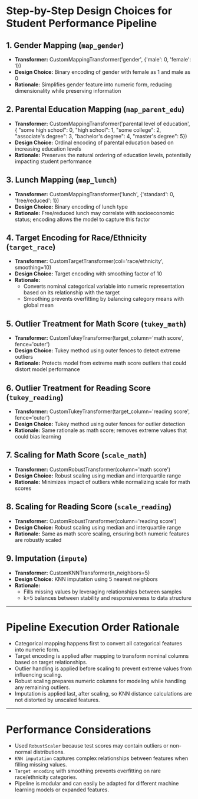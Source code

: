 # Step-by-Step Design Choices for Student Performance Pipeline

## 1. Gender Mapping (`map_gender`)

- **Transformer:** CustomMappingTransformer('gender', {'male': 0, 'female': 1})
- **Design Choice:** Binary encoding of gender with female as 1 and male as 0
- **Rationale:** Simplifies gender feature into numeric form, reducing dimensionality while preserving information

## 2. Parental Education Mapping (`map_parent_edu`)

- **Transformer:** CustomMappingTransformer('parental level of education', {
  "some high school": 0, "high school": 1, "some college": 2, 
  "associate's degree": 3, "bachelor's degree": 4, "master's degree": 5})
- **Design Choice:** Ordinal encoding of parental education based on increasing education levels
- **Rationale:** Preserves the natural ordering of education levels, potentially impacting student performance

## 3. Lunch Mapping (`map_lunch`)

- **Transformer:** CustomMappingTransformer('lunch', {'standard': 0, 'free/reduced': 1})
- **Design Choice:** Binary encoding of lunch type
- **Rationale:** Free/reduced lunch may correlate with socioeconomic status; encoding allows the model to capture this factor

## 4. Target Encoding for Race/Ethnicity (`target_race`)

- **Transformer:** CustomTargetTransformer(col='race/ethnicity', smoothing=10)
- **Design Choice:** Target encoding with smoothing factor of 10
- **Rationale:**
  - Converts nominal categorical variable into numeric representation based on its relationship with the target
  - Smoothing prevents overfitting by balancing category means with global mean

## 5. Outlier Treatment for Math Score (`tukey_math`)

- **Transformer:** CustomTukeyTransformer(target_column='math score', fence='outer')
- **Design Choice:** Tukey method using outer fences to detect extreme outliers
- **Rationale:** Protects model from extreme math score outliers that could distort model performance

## 6. Outlier Treatment for Reading Score (`tukey_reading`)

- **Transformer:** CustomTukeyTransformer(target_column='reading score', fence='outer')
- **Design Choice:** Tukey method using outer fences for outlier detection
- **Rationale:** Same rationale as math score; removes extreme values that could bias learning

## 7. Scaling for Math Score (`scale_math`)

- **Transformer:** CustomRobustTransformer(column='math score')
- **Design Choice:** Robust scaling using median and interquartile range
- **Rationale:** Minimizes impact of outliers while normalizing scale for math scores

## 8. Scaling for Reading Score (`scale_reading`)

- **Transformer:** CustomRobustTransformer(column='reading score')
- **Design Choice:** Robust scaling using median and interquartile range
- **Rationale:** Same as math score scaling, ensuring both numeric features are robustly scaled

## 9. Imputation (`impute`)

- **Transformer:** CustomKNNTransformer(n_neighbors=5)
- **Design Choice:** KNN imputation using 5 nearest neighbors
- **Rationale:**
  - Fills missing values by leveraging relationships between samples
  - k=5 balances between stability and responsiveness to data structure

---

# Pipeline Execution Order Rationale

- Categorical mapping happens first to convert all categorical features into numeric form.
- Target encoding is applied after mapping to transform nominal columns based on target relationships.
- Outlier handling is applied before scaling to prevent extreme values from influencing scaling.
- Robust scaling prepares numeric columns for modeling while handling any remaining outliers.
- Imputation is applied last, after scaling, so KNN distance calculations are not distorted by unscaled features.

---

# Performance Considerations

- Used `RobustScaler` because test scores may contain outliers or non-normal distributions.
- `KNN imputation` captures complex relationships between features when filling missing values.
- `Target encoding` with smoothing prevents overfitting on rare race/ethnicity categories.
- Pipeline is modular and can easily be adapted for different machine learning models or expanded features.